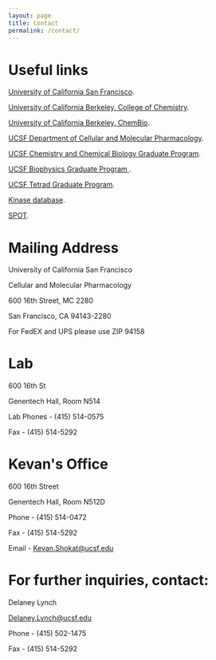 ```yaml
---
layout: page
title: Contact
permalink: /contact/
---
```


# Useful links

[University of California San Francisco](http://www.ucsf.edu "UCSF").

[University of California Berkeley, College of Chemistry](http://chemistry.berkeley.edu/ "Cal").

[University of California Berkeley, ChemBio](http://chembio.berkeley.edu/ "Cal Chem Bio").

[UCSF Department of Cellular and Molecular Pharmacology](http://cmp.ucsf.edu/ "CMP").

[UCSF Chemistry and Chemical Biology Graduate Program](http://ccb.ucsf.edu/ "CCB").

[UCSF Biophysics Graduate Program ](http://biophysics.ucsf.edu/ "biophysics grad program").

[UCSF Tetrad Graduate Program](http://tetrad.ucsf.edu/ "tetrad").

[Kinase database](http://shokatlab.ucsf.edu/ksd/ "KSD").

[SPOT](http://shokatlab.ucsf.edu/spot/ "SPOT").


# Mailing Address

University of California San Francisco

Cellular and Molecular Pharmacology

600 16th Street, MC 2280

San Francisco, CA  94143-2280

For FedEX and UPS please use ZIP 94158




# Lab
600 16th St

Genentech Hall, Room N514

Lab Phones - (415) 514-0575

Fax - (415) 514-5292



# Kevan's Office

600 16th Street

Genentech Hall, Room N512D

Phone - (415) 514-0472

Fax - (415) 514-5292

Email - Kevan.Shokat@ucsf.edu



# For further inquiries, contact:

Delaney Lynch

Delaney.Lynch@ucsf.edu

Phone - (415) 502-1475

Fax - (415) 514-5292
